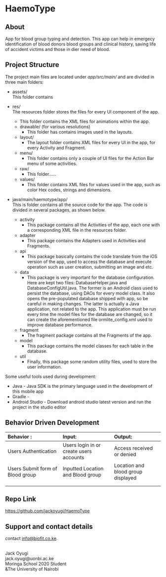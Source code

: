 
# HaemoType

## About
App for blood group typing and detection. This app can help in emergecy identification of blood donors blood groups and clinical history, saving life of accident victims and those in dier need of blood.

## Project Structure
The project main files are located under *app/src/main/* and are divided in three main folders:
* assets/ <br/>
This folder contains
* res/ <br/>
The resources folder stores the files for every UI component of the app.
    * This folder contains the XML files for animations within the app.
  * drawable/ (for various resolutions)
    * This folder has contains images used in the layouts.
  * layout/
    * The layout folder contains XML files for every UI in the app, for every Activity and Fragment.
  * menu/
    * This folder contains only a couple of UI files for the Action Bar menu of some activities.
  * raw/
    * This folder......
  * values/
    * This folder contains XML files for values used in the app, such as color Hex codes, strings and dimensions.

* java/main/haemotype/app/ <br/>
This is folder contains all the source code for the app. The code is divided in several packages, as shown below.
  * activity
    * This package contains all the Activities of the app, each one with a corresponding XML file in the resources folder.
  * adapter
    * This package contains the Adapters used in Activities and Fragments.
  * api
    * This package basically contains the code translate from the iOS version of the app, used to access the database and execute operation such as user creation, submitting an image and etc.
  * data
    * This package is very important for the database configuration. Here are kept two files: DatabaseHelper.java and DatabaseConfigUtil.java. The former is an Android class used to persist the database, using DAOs for every model class. It also opens the pre-populated database shipped with app, so be careful in making changes. The latter is actually a Java application, not related to the app. This application must be run every time the model files for the database are changed, so it can create the aforementioned file ormlite_config.xml used to improve database performance.
  * fragment
    * The fragment package contains all the Fragments of the app.
  * model
    * This package contains the model classes for each table in the database.
  * util
    * Finally, this package some random utility files, used to store the user information.


Some useful tools used during development:

*   Java - Java SDK is the primary language used in the development of this mobile app
*   Gradle -
* Android Studio - Download android studio latest version and run the project in the studio editor

## Behavior Driven Development
 | Behavior :                                | Input:                                                                     | Output:
 | :---------------------------------------- | :--------------------------------------------------------------------------| :-------------
 |  Users Authentication                     | Users login in or create users accounts                                    | Access received or denied
 | Users Submit form of Blood group          | Inputted Location and Blood group                                          | Location and blood group displayed
 |                                           |                                                                            |
 |                                           |                                                                            |

## Repo Link
https://github.com/jackoyugi/HaemoType


## Support and contact details
contact   info@biofit.co.ke.

<br/>
Jack Oyugi<br/>
jack.oyugi@uonbi.ac.ke<br/>
Moringa School 2020 Student<br/>
&The University of Nairobi<br/>




